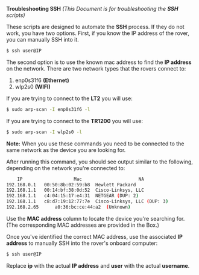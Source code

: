 **Troubleshooting SSH** *(This Document is for troubleshooting the **SSH** scripts)*

These scripts are designed to automate the **SSH** process. If they do not work, you have two options. First, if you know the IP address of the rover, you can manually SSH into it.

```bash
$ ssh user@IP
```

The second option is to use the known mac address to find the **IP address** on the network. There are two network types that the rovers connect to: 
1. enp0s31f6 **(Ethernet)**
2. wlp2s0 **(WIFI)**

If you are trying to connect to the **LT2** you will use:

```bash
$ sudo arp-scan -I enp0s31f6 -l
```

If you are trying to connect to the **TR1200** you will use:

```bash
$ sudo arp-scan -I wlp2s0 -l
```

**Note:** When you use these commands you need to be connected to the same network as the device you are looking for.


After running this command, you should see output similar to the following, depending on the network you're connected to:

```bash
    IP                   Mac                     NA        
192.168.0.1	  00:50:8b:02:59:b8	 Hewlett Packard
192.168.1.1	  00:14:bf:38:0d:52	 Cisco-Linksys, LLC
192.168.1.1	  c4:04:15:17:e4:31	 NETGEAR (DUP: 2)
192.168.1.1	  c8:d7:19:12:77:7e	 Cisco-Linksys, LLC (DUP: 3)
192.168.2.65      a0:36:bc:ce:44:a2	 (Unknown)
```

Use the **MAC address** column to locate the device you're searching for. (The corresponding MAC addresses are provided in the Box.)

Once you've identified the correct MAC address, use the associated **IP address** to manually SSH into the rover's onboard computer:

```bash
$ ssh user@IP
```

Replace **ip** with the actual **IP address** and **user** with the actual **username**.

